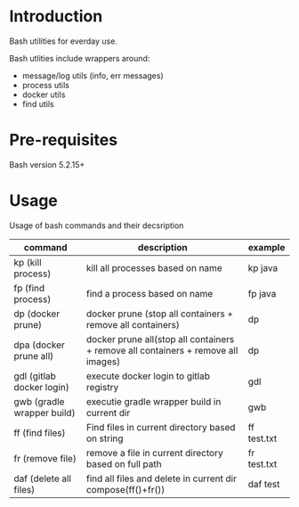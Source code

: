 # Introduction
Bash utilities for everday use.

Bash utlities include wrappers around: 

- message/log utils (info, err messages)
- process utils
- docker utils
- find utils

# Pre-requisites
Bash version 5.2.15+ 

# Usage

Usage of bash commands and their decsription

| command                    | description                                                                          | example
| --------                   | -------                                                                              | ------------- 
| kp (kill process)          | kill all processes based on name                                                     | kp java
| fp (find process)          | find a process based on name                                                         | fp java
| dp (docker prune)          | docker prune (stop all containers + remove all containers)                           | dp
| dpa (docker prune all)     | docker prune all(stop all containers + remove all containers + remove all images)    | dp
| gdl (gitlab docker login)  | execute docker login to gitlab registry                                              | gdl
| gwb (gradle wrapper build) | executie gradle wrapper build in current dir                                         | gwb
| ff (find files)            | Find files in current directory based on string                                      | ff test.txt
| fr (remove file)           | remove a file in current directory based on full path                                | fr test.txt
| daf (delete all files)     | find all files and delete in current dir compose(ff()+fr())                          | daf test

